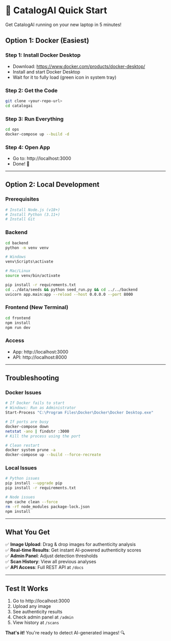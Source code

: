 # 🚀 CatalogAI Quick Start

Get CatalogAI running on your new laptop in 5 minutes!

## Option 1: Docker (Easiest)

### Step 1: Install Docker Desktop
- Download: https://www.docker.com/products/docker-desktop/
- Install and start Docker Desktop
- Wait for it to fully load (green icon in system tray)

### Step 2: Get the Code
```bash
git clone <your-repo-url>
cd catalogai
```

### Step 3: Run Everything
```bash
cd ops
docker-compose up --build -d
```

### Step 4: Open App
- Go to: http://localhost:3000
- Done! 🎉

---

## Option 2: Local Development

### Prerequisites
```bash
# Install Node.js (v18+)
# Install Python (3.11+)
# Install Git
```

### Backend
```bash
cd backend
python -m venv venv

# Windows
venv\Scripts\activate

# Mac/Linux  
source venv/bin/activate

pip install -r requirements.txt
cd ../data/seeds && python seed_run.py && cd ../../backend
uvicorn app.main:app --reload --host 0.0.0.0 --port 8000
```

### Frontend (New Terminal)
```bash
cd frontend
npm install
npm run dev
```

### Access
- App: http://localhost:3000
- API: http://localhost:8000

---

## Troubleshooting

### Docker Issues
```bash
# If Docker fails to start
# Windows: Run as Administrator
Start-Process "C:\Program Files\Docker\Docker\Docker Desktop.exe"

# If ports are busy
docker-compose down
netstat -ano | findstr :3000
# Kill the process using the port

# Clean restart
docker system prune -a
docker-compose up --build --force-recreate
```

### Local Issues
```bash
# Python issues
pip install --upgrade pip
pip install -r requirements.txt

# Node issues
npm cache clean --force
rm -rf node_modules package-lock.json
npm install
```

---

## What You Get

✅ **Image Upload**: Drag & drop images for authenticity analysis  
✅ **Real-time Results**: Get instant AI-powered authenticity scores  
✅ **Admin Panel**: Adjust detection thresholds  
✅ **Scan History**: View all previous analyses  
✅ **API Access**: Full REST API at `/docs`  

---

## Test It Works

1. Go to http://localhost:3000
2. Upload any image
3. See authenticity results
4. Check admin panel at `/admin`
5. View history at `/scans`

**That's it!** You're ready to detect AI-generated images! 🔍